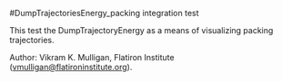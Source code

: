 #DumpTrajectoriesEnergy\_packing integration test

This test the DumpTrajectoryEnergy as a means of visualizing packing trajectories.

Author: Vikram K. Mulligan, Flatiron Institute (vmulligan@flatironinstitute.org). 

